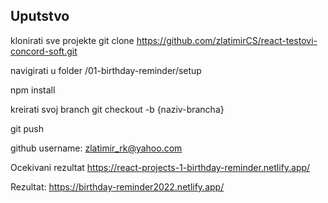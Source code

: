 ## Uputstvo

klonirati sve projekte
git clone https://github.com/zlatimirCS/react-testovi-concord-soft.git

navigirati u folder /01-birthday-reminder/setup

npm install

kreirati svoj branch
git checkout -b {naziv-brancha}

git push

github username: zlatimir_rk@yahoo.com

Ocekivani rezultat
https://react-projects-1-birthday-reminder.netlify.app/

Rezultat:
https://birthday-reminder2022.netlify.app/
